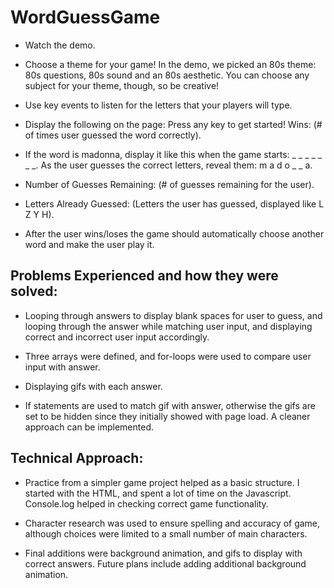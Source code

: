 # WordGuessGame
* Watch the demo.

* Choose a theme for your game! In the demo, we picked an 80s theme: 80s questions, 80s sound and an 80s aesthetic. You can choose any subject for your theme, though, so be creative!

* Use key events to listen for the letters that your players will type.

* Display the following on the page:
Press any key to get started!
Wins: (# of times user guessed the word correctly).



* If the word is madonna, display it like this when the game starts: _ _ _ _ _ _ _.
As the user guesses the correct letters, reveal them: m a d o _  _ a.



* Number of Guesses Remaining: (# of guesses remaining for the user).

* Letters Already Guessed: (Letters the user has guessed, displayed like L Z Y H).

* After the user wins/loses the game should automatically choose another word and make the user play it.

## Problems Experienced and how they were solved:

* Looping through answers to display blank spaces for user to guess, and looping through the answer while matching user input, and displaying correct and incorrect user input accordingly.

* Three arrays were defined, and for-loops were used to compare user input with answer.

* Displaying gifs with each answer.

* If statements are used to match gif with answer, otherwise the gifs are set to be hidden since they initially showed with page load. A cleaner approach can be implemented.

## Technical Approach:

* Practice from a simpler game project helped as a basic structure. I started with the HTML, and spent a lot of time on the Javascript. Console.log helped in checking correct game functionality.

* Character research was used to ensure spelling and accuracy of game, although choices were limited to a small number of main characters.

* Final additions were background animation, and gifs to display with correct answers. Future plans include adding additional background animation.